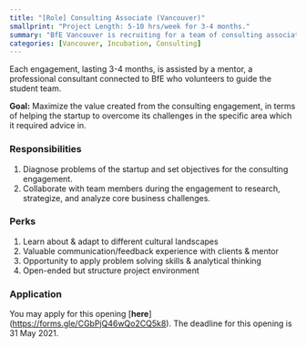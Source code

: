 ```yaml
---
title: "[Role] Consulting Associate (Vancouver)"
smallprint: "Project Length: 5-10 hrs/week for 3-4 months."
summary: "BfE Vancouver is recruiting for a team of consulting associates for our Fall 2021 engagement. We are looking for students who have a growth mindset and are passionate about using business to drive social impact" # this will be visible on platforms like LinkedIn when sharing
categories: [Vancouver, Incubation, Consulting]
---
```


Each engagement, lasting 3-4 months, is assisted by a mentor, a professional consultant connected to BfE who volunteers to guide the student team.

**Goal:** Maximize the value created from the consulting engagement, in terms of helping the startup to overcome its challenges in the specific area which it required advice in.


### Responsibilities
1. Diagnose problems of the startup and set objectives for the consulting engagement.
2. Collaborate with team members during the engagement to research, strategize, and analyze core business challenges.

### Perks
1. Learn about & adapt to different cultural landscapes 
2. Valuable communication/feedback experience with clients & mentor 
3. Opportunity to apply problem solving skills & analytical thinking 
4. Open-ended but structure project environment

### Application
You may apply for this opening [**here**] (https://forms.gle/CGbPjQ46wQo2CQ5k8). The deadline for this opening is 31 May 2021.
 
